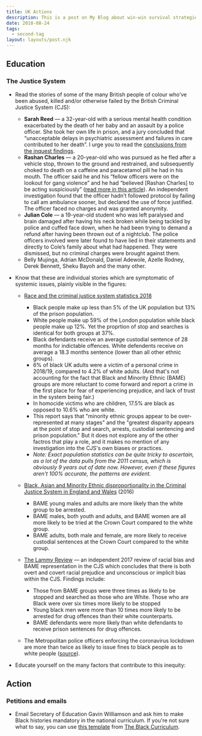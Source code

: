 ```yaml
---
title: UK Actions
description: This is a post on My Blog about win-win survival strategies.
date: 2018-08-24
tags:
  - second-tag
layout: layouts/post.njk
---
```


## Education

### The Justice System

- Read the stories of some of the many British people of colour who’ve been abused, killed and/or otherwise failed by the British Criminal Justice System (CJS):
	- **Sarah Reed** — a 32-year-old with a serious mental health condition exacerbated by the death of her baby and an assault by a police officer. She took her own life in prison, and a jury concluded that “unacceptable delays in psychiatric assessment and failures in care contributed to her death”. I urge you to read the [conclusions from the inquest findings](https://www.inquest.org.uk/sarah-reed-inquest-conclusions).  
	- **Rashan Charles** —  a 20-year-old who was pursued as he fled after a vehicle stop, thrown to the ground and restrained, and subsequently choked to death on a caffeine and paracetamol pill he had in his mouth. The officer said he and his “fellow officers were on the lookout for gang violence” and he had “believed [Rashan Charles] to be acting suspiciously” ([read more in this article](https://www.theguardian.com/uk-news/2018/jun/04/rashan-charles-inquest-cctv-showing-his-arrest-upsets-family)).  An independent investigation found that the officer hadn’t followed protocol by failing to call am ambulance sooner, but declared the use of force justified. The officer faced no charges and was granted anonymity. 
	- **Julian Cole** — a 19-year-old student who was left paralysed and brain damaged after having his neck broken while being tackled by police and cuffed face down, when he had been trying to demand a refund after having been thrown out of a nightclub. The police officers involved were later found to have lied in their statements and directly to Cole’s family about what had happened. They were dismissed, but no criminal charges were brought against them.
	- Belly Mujinga, Adrian McDonald, Daniel Adewole, Azelle Rodney, Derek Bennett, Sheku Bayoh and the many other. 
‎
- Know that these are individual stories which are symptomatic of systemic issues, plainly visible in the figures:
	- [Race and the criminal justice system statistics 2018](https://www.gov.uk/government/statistics/race-and-the-criminal-justice-system-statistics-2018)
		- Black people make up less than 5% of the UK population but 13% of the prison population.
		- White people make up 59% of the London population while black people make up 12%. Yet the proprtion of stop and searches is identical for both groups at 37%.
		- Black defendants receive an average custodial sentence of 28 months for indictable offences. White defendents receive on average a 18.3 months sentence  (lower than all other ethnic groups). 
		- 6% of black UK adults were a victim of a personal crime in 2018/19, compared to 4.2% of white adults. (And that's not accounting for the fact that Black and Minority Ethnic (BAME) groups are more reluctant to come forward and report a crime in the first place for fear of experiencing prejudice, and lack of trust in the system being fair.)
		- In homocide victims who are children, 17.5% are black as opposed to 10.6% who are white.
		- This report says that "minority ethnic groups appear to be over-represented at many stages" and the "greatest disparity appears at the point of stop and search, arrests, custodial sentencing and prison population." But it does not explore any of the other factros that play a role, and it makes no mention of any investigation into the CJS's own biases or practices.
		- *Note: Exact population statistics can be quite tricky to ascertain, as a lot of the data pulls from the 2011 census, which is obviously 9 years out of date now. However, even if these figures aren't 100% accurate, the patterns are evident.*
	- [Black, Asian and Minority Ethnic disproportionality in the Criminal Justice System in England and Wales](https://assets.publishing.service.gov.uk/government/uploads/system/uploads/attachment_data/file/639261/bame-disproportionality-in-the-cjs.pdf) (2016)
		- BAME young males and adults are more likely than the white group to be arrested.
		- BAME males, both youth and adults, and BAME women are all more likely to be tried at the Crown Court compared to the white group.
		-  BAME adults, both male and female, are more likely to receive custodial sentences at the Crown Court compared to the white group.
	- [The Lammy Review](https://assets.publishing.service.gov.uk/government/uploads/system/uploads/attachment_data/file/643001/lammy-review-final-report.pdf) — an independent 2017 review of racial bias and BAME representation in the CJS which concludes that there is both overt and covert racial prejudice and unconscious or implicit bias within the CJS. Findings include:
		- Those from BAME groups were three times as likely to be stopped and searched as those who are White. Those who are Black were over six times more likely to be stopped
		- Young black men were more than 10 times more likely to be arrested for drug offences than their white counterparts.
		- BAME defendants were more likely than white defendants to receive prison sentences for drug offences.

	- The Metropolitan police officers enforcing the coronavirus lockdown are more than twice as likely to issue fines to black people as to white people ([source](https://www.theguardian.com/uk-news/2020/jun/03/met-police-twice-as-likely-to-fine-black-people-over-lockdown-breaches-research)).


- Educate yourself on the many factors that contribute to this inequity:
	


## Action

### Petitions and emails

- ‎‎Email Secretary of Education Gavin Williamson and ask him to make Black histories mandatory in the national curriculum. If you're not sure what to say, you can use [this template](https://docs.google.com/document/d/1XHz8NJph6laVBFnuzhIzAzFTqjjfFt4-ucEt9EO6_Fw/edit) from [The Black Curriculum](https://www.theblackcurriculum.com/).